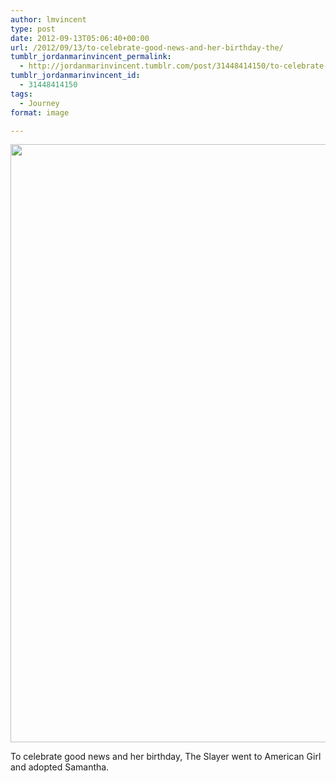 ```yaml
---
author: lmvincent
type: post
date: 2012-09-13T05:06:40+00:00
url: /2012/09/13/to-celebrate-good-news-and-her-birthday-the/
tumblr_jordanmarinvincent_permalink:
  - http://jordanmarinvincent.tumblr.com/post/31448414150/to-celebrate-good-news-and-her-birthday-the
tumblr_jordanmarinvincent_id:
  - 31448414150
tags:
  - Journey
format: image

---
```

<img loading="lazy" src="https://jordansjourney.files.wordpress.com/2012/09/tumblr_ma9vj4vviz1rn5v6ko1_1280.jpg" alt="" width="715" height="957" class="alignnone size-full wp-image-114" />

To celebrate good news and her birthday, The Slayer went to American Girl and adopted Samantha.